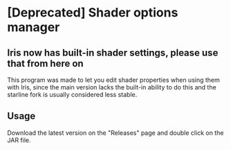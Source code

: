 # [Deprecated] Shader options manager

## Iris now has built-in shader settings, please use that from here on 

This program was made to let you edit shader properties when using them with Iris, since the main version lacks the built-in ability to do this and the starline fork is usually considered less stable.

## Usage

Download the latest version on the "Releases" page and double click on the JAR file.
